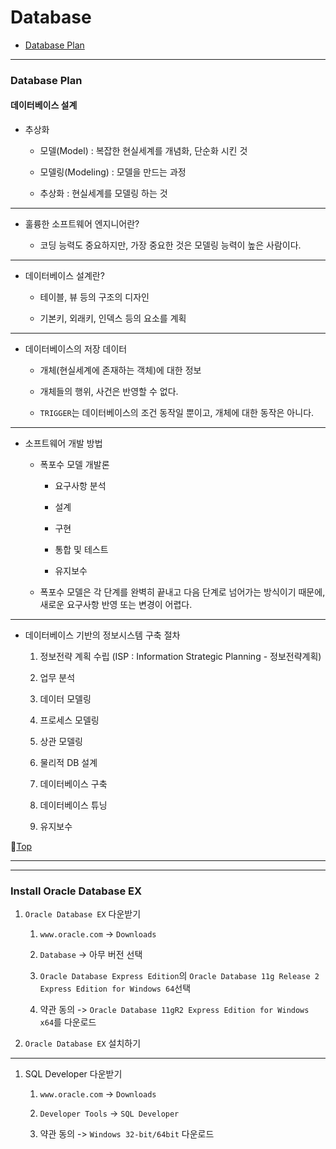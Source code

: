 # Database

* [Database Plan](#database-plan)

---

### Database Plan

#### 데이터베이스 설계

* 추상화

	* 모델(Model) : 복잡한 현실세계를 개념화, 단순화 시킨 것

	* 모델링(Modeling) : 모델을 만드는 과정

	* 추상화 : 현실세계를 모델링 하는 것

---

* 훌륭한 소프트웨어 엔지니어란?

	* 코딩 능력도 중요하지만, 가장 중요한 것은 모델링 능력이 높은 사람이다.

---

* 데이터베이스 설계란?

	* 테이블, 뷰 등의 구조의 디자인

	* 기본키, 외래키, 인덱스 등의 요소를 계획

---

* 데이터베이스의 저장 데이터

	* 개체(현실세계에 존재하는 객체)에 대한 정보

	* 개체들의 행위, 사건은 반영할 수 없다.

	* ``TRIGGER``는 데이터베이스의 조건 동작일 뿐이고, 개체에 대한 동작은 아니다.

---

* 소프트웨어 개발 방법

	* 폭포수 모델 개발론

		* 요구사항 분석

		* 설계

		* 구현

		* 통합 및 테스트

		* 유지보수

	* 폭포수 모델은 각 단계를 완벽히 끝내고 다음 단계로 넘어가는 방식이기 때문에, 새로운 요구사항 반영 또는 변경이 어렵다.

---

* 데이터베이스 기반의 정보시스템 구축 절차

	1. 정보전략 계획 수립 (ISP : Information Strategic Planning - 정보전략계획)

	1. 업무 분석

	1. 데이터 모델링

	1. 프로세스 모델링

	1. 상관 모델링

	1. 물리적 DB 설계

	1. 데이터베이스 구축

	1. 데이터베이스 튜닝

	1. 유지보수

:camel:[Top](#database)

---
---

### Install Oracle Database EX

1. ``Oracle Database EX`` 다운받기

	1. ``www.oracle.com`` -> ``Downloads``

	1. ``Database`` -> 아무 버전 선택

	1. ``Oracle Database Express Edition``의 ``Oracle Database 11g Release 2 Express Edition for Windows 64``선택

	1. 약관 동의 -> ``Oracle Database 11gR2 Express Edition for Windows x64``를 다운로드

1. ``Oracle Database EX`` 설치하기

---

1. SQL Developer 다운받기

	1. ``www.oracle.com`` -> ``Downloads``

	1. ``Developer Tools`` -> ``SQL Developer``

	1. 약관 동의 -> ``Windows 32-bit/64bit`` 다운로드


